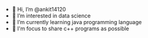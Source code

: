 - 👋 Hi, I’m @ankit14120
- 👀 I’m interested in data science
- 🌱 I’m currently learning java programming language
- 🎯 I'm focus to share c++ programs as possible

<!---
ankit14120/ankit14120 is a ✨ special ✨ repository because its `README.md` (this file) appears on your GitHub profile.
You can click the Preview link to take a look at your changes.
--->
